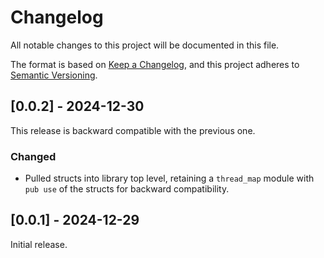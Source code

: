 # Changelog

All notable changes to this project will be documented in this file.

The format is based on [Keep a Changelog](https://keepachangelog.com/en/1.1.0/),
and this project adheres to [Semantic Versioning](https://semver.org/spec/v2.0.0.html).

## [0.0.2] - 2024-12-30

This release is backward compatible with the previous one.

### Changed

- Pulled structs into library top level, retaining a `thread_map` module with `pub use` of the structs for backward compatibility.

## [0.0.1] - 2024-12-29

Initial release.
